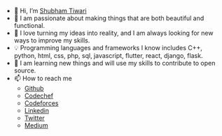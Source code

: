 - 👋 Hi, I’m [Shubham Tiwari](https://github.com/blaze2004)
- :man:  I am passionate about making things that are both beautiful and functional.
- 👀 I love turning my ideas into reality, and I am always looking for new ways to improve my skills.
- :bulb: Programming languages and frameworks I know includes C++, python, html, css, php, sql, javascript, flutter, react, django, flask.
- 🌱 I am learning new things and will use my skills to contribute to open source.
- 📫 How to reach me
  * [Github](https://github.com/blaze2004)
  * [Codechef](https://www.codechef.com/users/blaze2004)
  * [Codeforces](https://codeforces.com/profile/blaze2004)
  * [Linkedin](https://www.linkedin.com/in/blaze2004)
  * [Twitter](https://twitter.com/blaze06112004)
  * [Medium](https://blaze2004.medium.com)
<!---
ShubhamTiwari25/ShubhamTiwari25 is a ✨ special ✨ repository because its `README.md` (this file) appears on your GitHub profile.
You can click the Preview link to take a look at your changes.
--->
